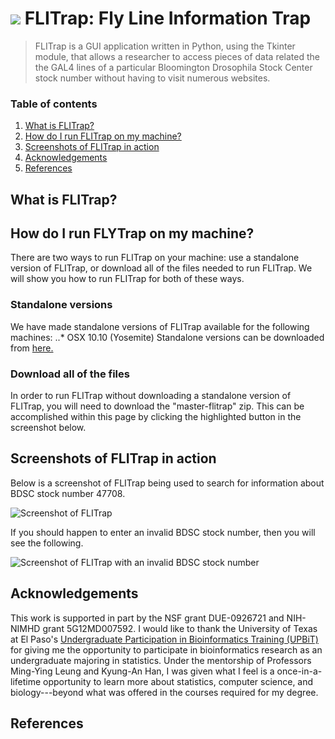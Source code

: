 # ![](http://i.imgur.com/RcRWvzE.jpg) FLITrap: Fly Line Information Trap

> FLITrap is a GUI application written in Python, using the Tkinter module, that allows a researcher to access pieces of data related the the GAL4 lines of a particular Bloomington Drosophila Stock Center stock number without having to visit numerous websites.

### Table of contents
1. [What is FLITrap?](https://github.com/raford/flitrap#what-is-flitrap)
2. [How do I run FLITrap on my machine?](https://github.com/raford/flitrap#how-do-i-run-flytrap-on-my-machine)
3. [Screenshots of FLITrap in action](https://github.com/raford/flitrap#screenshots-of-flitrap-in-action)
4. [Acknowledgements](https://github.com/raford/flitrap#acknowledgements)
5. [References](https://github.com/raford/flitrap#references)

## What is FLITrap?

## How do I run FLYTrap on my machine?
There are two ways to run FLITrap on your machine: use a standalone version of FLITrap, or download all of the files needed to run FLITrap. We will show you how to run FLITrap for both of these ways.

### Standalone versions
We have made standalone versions of FLITrap available for the following machines:
..* OSX 10.10 (Yosemite)
Standalone versions can be downloaded from [here.](https://www.dropbox.com/sh/zkm6gbizss5pf1u/AAC5nJ-rn-YrjmJE0s3dLsyca?dl=0)


### Download all of the files
In order to run FLITrap without downloading a standalone version of FLITrap, you will need to download the "master-flitrap" zip. This can be accomplished within this page by clicking the highlighted button in the screenshot below.



## Screenshots of FLITrap in action
Below is a screenshot of FLITrap being used to search for information about BDSC stock number 47708.

![](http://i.imgur.com/GOoeEBx.png "Screenshot of FLITrap")

If you should happen to enter an invalid BDSC stock number, then you will see the following.

![](http://i.imgur.com/ihN6pNd.png "Screenshot of FLITrap with an invalid BDSC stock number")

## Acknowledgements
This work is supported in part by the NSF grant DUE-0926721 and NIH-NIMHD grant 5G12MD007592. I would like to thank the University of Texas at El Paso's [Undergraduate Participation in Bioinformatics Training (UPBiT)](http://www.bioinformatics.utep.edu/UPBiT/index.php) for giving me the opportunity to participate in bioinformatics research as an undergraduate majoring in statistics. Under the mentorship of Professors Ming-Ying Leung and Kyung-An Han, I was given what I feel is a once-in-a-lifetime opportunity to learn more about statistics, computer science, and biology---beyond what was offered in the courses required for my degree.

## References